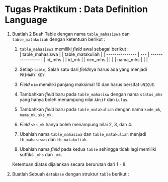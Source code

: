 # Tugas Praktikum : Data Definition Language

1. Buatlah 2 Buah Table dengan nama ```table_mahasiswa``` dan ```table_matakuliah``` dengan ketentuan berikut :   
	1. ```table_mahasiswa``` memiliki *field* awal sebagai berikut :   
		| table_mahasiswa |     | table_matakuliah |
		| --------------- | --- | ---------------- |
		| id_mhs          |     | id_mk            |
		| nim_mhs         |     |                  |
		| nama_mhs        |     |                  |

	2. Setiap `table`, Salah satu dari *field*nya harus ada yang menjadi `PRIMARY KEY`.
	3. *Field* `nim` memiliki panjang maksimal 10 dan harus bersifat `UNIQUE`.
	4. Tambahkan *field* baru pada `table_mahasisw` dengan nama ```status_mhs``` yang hanya boleh menampung nilai ```Aktif``` dan ```Lulus```.
	5. Tambahkan *field* baru pada `table_matakuliah` dengan nama `kode_mk`, `nama_mk`, `sks_mk`.
	6. *Field* `sks_mk` hanya boleh menampung nilai 2, 3, dan 4.
	7. Ubahlah nama `table_mahasiwa` dan `table_matakuliah` menjadi `tb_mahasiswa` dan `tb_matakuliah`.
	8. Ubahlah nama *field* pada kedua `table` sehingga tidak lagi memiliki suffiks `_mhs` dan `_mk`.

	Ketentuan diatas dijalankan secara berurutan dari 1 - 8.
2. Buatlah Sebuah `database` dengan struktur `table` berikut :
   